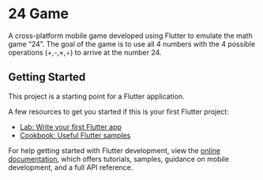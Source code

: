 # 24 Game

A cross-platform mobile game developed using Flutter to emulate the math game “24”. The goal of the game is to use all 4 numbers with the 4 possible operations (+,-,×,÷) to arrive at the number 24.

## Getting Started

This project is a starting point for a Flutter application.

A few resources to get you started if this is your first Flutter project:

- [Lab: Write your first Flutter app](https://docs.flutter.dev/get-started/codelab)
- [Cookbook: Useful Flutter samples](https://docs.flutter.dev/cookbook)

For help getting started with Flutter development, view the
[online documentation](https://docs.flutter.dev/), which offers tutorials,
samples, guidance on mobile development, and a full API reference.
